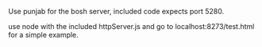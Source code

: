 Use punjab for the bosh server, included code expects port 5280.

use node with the included httpServer.js and go to localhost:8273/test.html for a simple example.
